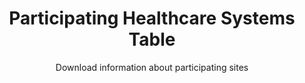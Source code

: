 ---
type: dataset
title: Participating Healthcare Systems Table
subtitle: Download information about participating sites
category: Other
order: 1
release: paper-01
file_url: https://figshare.com/account/projects/78741/articles/12118911
---